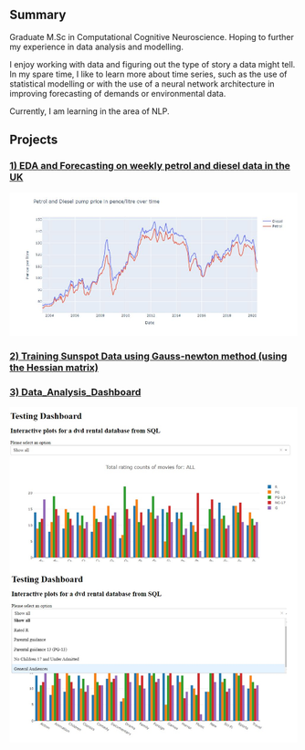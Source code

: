 ## Summary

Graduate M.Sc in Computational Cognitive Neuroscience. Hoping to further my experience in data analysis and modelling.

I enjoy working with data and figuring out the type of story a data might tell. In my spare time, I like to learn more about time series, such as the use of statistical modelling or with the use of a neural network architecture in improving forecasting of demands or environmental data.

Currently, I am learning in the area of NLP.

## Projects

### <a href="https://nyanonyan.github.io/-EDA-and-Forecasting-on-weekly-petrol-and-diesel-data/">1) EDA and Forecasting on weekly petrol and diesel data in the UK</a>

<img src="images/Petrol and Diesel pump price graph.JPG" width="650">


### <a href="https://nyanonyan.github.io/Gauss-Newton-Method-Algorithm/">2) Training Sunspot Data using Gauss-newton method (using the Hessian matrix)</a>



### <a href="https://nyanonyan.github.io/Data_Analysis_Dashboard/">3) Data_Analysis_Dashboard</a>


<img src="/images/dashboard_pic.jpg" width="650">



